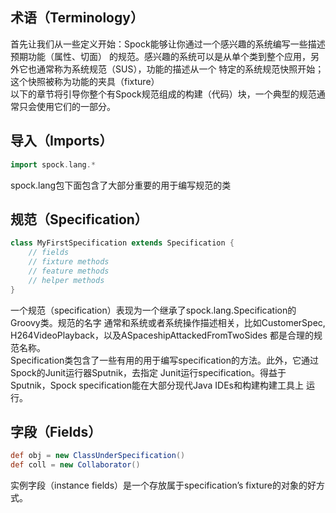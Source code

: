 ## 术语（Terminology）
首先让我们从一些定义开始：Spock能够让你通过一个感兴趣的系统编写一些描述预期功能（属性、切面）
的规范。感兴趣的系统可以是从单个类到整个应用，另外它也通常称为系统规范（SUS），功能的描述从一个
特定的系统规范快照开始；这个快照被称为功能的夹具（fixture）  
以下的章节将引导你整个有Spock规范组成的构建（代码）块，一个典型的规范通常只会使用它们的一部分。
## 导入（Imports）
```groovy
import spock.lang.*
```
spock.lang包下面包含了大部分重要的用于编写规范的类
## 规范（Specification）
```groovy
class MyFirstSpecification extends Specification {
    // fields
    // fixture methods
    // feature methods
    // helper methods
}
```
一个规范（specification）表现为一个继承了spock.lang.Specification的Groovy类。规范的名字
通常和系统或者系统操作描述相关，比如CustomerSpec, H264VideoPlayback，以及ASpaceshipAttackedFromTwoSides
都是合理的规范名称。  
Specification类包含了一些有用的用于编写specification的方法。此外，它通过Spock的Junit运行器Sputnik，去指定
Junit运行specification。得益于Sputnik，Spock specification能在大部分现代Java IDEs和构建构建工具上
运行。  
## 字段（Fields）

```groovy
def obj = new ClassUnderSpecification()
def coll = new Collaborator()
```

实例字段（instance fields）是一个存放属于specification’s fixture的对象的好方式。
